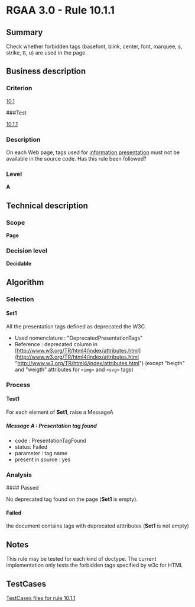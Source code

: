 # RGAA 3.0 -  Rule 10.1.1

## Summary

Check whether forbidden tags (basefont, blink, center, font, marquee, s, strike, tt, u) are used in the page.

## Business description

### Criterion

[10.1](http://asqatasun.github.io/RGAA--3.0--EN/RGAA3.0_Criteria_English_version_v1.html#crit-10-1)

###Test

[10.1.1](http://asqatasun.github.io/RGAA--3.0--EN/RGAA3.0_Criteria_English_version_v1.html#test-10-1-1)

### Description
On each Web page, tags
    used for <a href="http://asqatasun.github.io/RGAA--3.0--EN/RGAA3.0_Glossary_English_version_v1.html#mPresInfo">information
  presentation</a> must not be available in the source
    code. Has this rule been followed? 


### Level

**A**

## Technical description

### Scope

**Page**

### Decision level

**Decidable**

## Algorithm

### Selection

#### Set1

All the presentation tags defined as deprecated the W3C.

-   Used nomenclature : "DeprecatedPresentationTags"
-   Reference : deprecated column in
    [http://www.w3.org/TR/html4/index/attributes.html](http://www.w3.org/TR/html4/index/attributes.html "http://www.w3.org/TR/html4/index/attributes.html")
    (except "heigth" and "weigth" attributes for `<img>` and `<svg>` tags)

### Process

#### Test1 

For each element of **Set1**, raise a MessageA

##### Message A :  Presentation tag found

-  code : PresentationTagFound
-  status: Failed
-  parameter : tag name
-  present in source : yes


### Analysis

#### Passed

No deprecated tag found on the page (**Set1** is empty).

#### Failed

the document contains tags with deprecated atttributes (**Set1** is not empty)

## Notes

This rule may be tested for each kind of doctype. The current
implementation only tests the forbidden tags specified by w3c for HTML



##  TestCases 

[TestCases files for rule 10.1.1](https://gitlab.com/asqatasun/Asqatasun/-/tree/master/rules/rules-rgaa3.0/src/test/resources/testcases/rgaa30/Rgaa30Rule100101/) 


